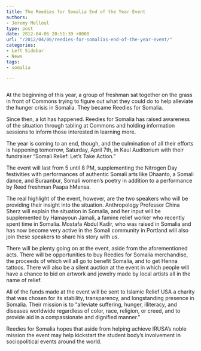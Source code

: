 ```yaml
---
title: The Reedies for Somalia End of the Year Event
authors:
- Jeremy Melloul
type: post
date: 2012-04-06 20:51:39 +0000
url: "/2012/04/06/reedies-for-somalias-end-of-the-year-event/"
categories:
- Left Sidebar
- News
tags:
- somalia

---
```

<a href="http://www.reedquest.org/2011/11/1000/somaliaslider/" rel="attachment wp-att-1157"><img class="alignnone size-full wp-image-1157" title="somaliaslider" src="https://i1.wp.com/www.reedquest.org/wp-content/uploads/2011/11/somaliaslider.jpg?resize=770%2C430" alt="" data-recalc-dims="1" /></a>

At the beginning of this year, a group of freshman sat together on the grass in front of Commons trying to figure out what they could do to help alleviate the hunger crisis in Somalia. They became Reedies for Somalia.

Since then, a lot has happened. Reedies for Somalia has raised awareness of the situation through tabling at Commons and holding information sessions to inform those interested in learning more.

The year is coming to an end, though, and the culmination of all their efforts is happening tomorrow, Saturday, April 7th, in Kaul Auditorium with their fundraiser &#8220;Somali Relief: Let&#8217;s Take Action.&#8221;

The event will last from 5 until 8 PM, supplementing the Nitrogen Day festivities with performances of authentic Somali arts like Dhaanto, a Somali dance, and Buraanbur, Somali women&#8217;s poetry in addition to a performance by Reed freshman Paapa hMensa.

The real highlight of the event, however, are the two speakers who will be providing their insight into the situation. Anthropology Professor China Sherz will explain the situation in Somalia, and her input will be supplemented by Hamayoun Jamali, a famine relief worker who recently spent time in Somalia. Mostafa Abdul Kadir, who was raised in Somalia and has now become very active in the Somali community in Portland will also join these speakers to share his story with us.

There will be plenty going on at the event, aside from the aforementioned acts. There will be opportunities to buy Reedies for Somalia merchandise, the proceeds of which will all go to benefit Somalia, and to get Henna tattoos. There will also be a silent auction at the event in which people will have a chance to bid on artwork and jewelry made by local artists all in the name of relief.

All of the funds made at the event will be sent to Islamic Relief USA a charity that was chosen for its stability, transparency, and longstanding presence in Somalia. Their mission is to &#8220;alleviate suffering, hunger, illiteracy, and diseases worldwide regardless of color, race, religion, or creed, and to provide aid in a compassionate and dignified manner.&#8221;

Reedies for Somalia hopes that aside from helping achieve IRUSA&#8217;s noble mission the event may help kickstart the student body&#8217;s involvement in sociopolitical events around the world.